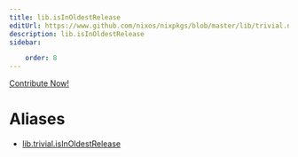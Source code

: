 ```yaml
---
title: lib.isInOldestRelease
editUrl: https://www.github.com/nixos/nixpkgs/blob/master/lib/trivial.nix#L263C5
description: lib.isInOldestRelease
sidebar:

    order: 8
---
```


<a href="https://www.github.com/nixos/nixpkgs/blob/master/lib/trivial.nix#L263C5">Contribute Now!</a>


# Aliases

- [lib.trivial.isInOldestRelease](./reference/lib/trivial/lib-trivial-isInOldestRelease)


